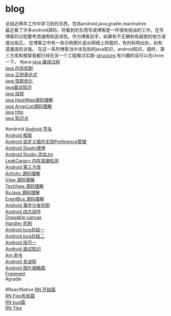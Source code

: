 # blog
 总结近两年工作中学习到的东西，包括android,java,gradle,reactnative.<br>
 最近看了许多android源码，将看到的东西写成博客是一件很有挑战的工作，在写博客的过程要考虑通用和适读性。作为博客初手，如果有不正确和有疑惑的地方请提出指正。
 在博客之中有一些示例图片是从网络上转载的，有的标明出处，如有遗漏请告诉我。
 在这一系列博客当中涉及到的java知识，android知识，插件，第三方库和框架我都已经在另一个工程做过实践-[structure](https://github.com/MerlinYu/structure),有兴趣的话可以去clone一下。
#java
[java 编译过程](https://github.com/MerlinYu/blog/blob/master/java/compile.md)<br>
[java 内存机制](https://github.com/MerlinYu/blog/blob/master/java/memory.md)<br>
[java 正则表达式](https://github.com/MerlinYu/blog/blob/master/java/regular.md)<br>
[java 性能优化](https://github.com/MerlinYu/blog/blob/master/java/capability.md)<br>
[java面试知识](https://github.com/MerlinYu/blog/blob/master/java/java_interview.md)<br>
[java 线程](https://github.com/MerlinYu/blog/blob/master/java/java_thread.md)<br>
[java HashMap源码理解](https://github.com/MerlinYu/blog/blob/master/java/hashmap.md)<br>
[java ArrayList源码理解](https://github.com/MerlinYu/blog/blob/master/java/java_arraylist.md)<br>
[java http](https://github.com/MerlinYu/blog/blob/master/java/http.md)<br>
[java 知识点](https://github.com/MerlinYu/blog/edit/master/java/tips.md)<br>

#android
[Android 签名](https://github.com/MerlinYu/blog/blob/master/android/sign.md)<br>
[Android 框架](https://github.com/MerlinYu/blog/blob/master/android/structure.md)<br>
[Android 自定义插件实现Preference管理](https://github.com/MerlinYu/PreferenceAnnotation/blob/master/README.md)<br>
[Android Studio使用]()<br>
[Android Studio 添加Jni](https://github.com/MerlinYu/blog/blob/master/android/jni.md)<br>
[LeakCanary 内存泄漏检测](https://github.com/MerlinYu/blog/blob/master/android/LeaksCanary.md)<br>
[Android 第三方库](https://github.com/MerlinYu/blog/blob/master/android/library.md)<br>
[Activity 源码理解](https://github.com/MerlinYu/blog/blob/master/android/activity.md)<br>
[View 源码理解](https://github.com/MerlinYu/blog/blob/master/android/view.md)<br>
[TextView 源码理解](https://github.com/MerlinYu/blog/blob/master/android/textview.md)<br>
[RxJava 源码理解](https://github.com/MerlinYu/blog/blob/master/android/rxjava.md)<br>
[EventBus 源码理解](https://github.com/MerlinYu/blog/blob/master/android/EventBus.md)<br>
[Android 事件分发机制](https://github.com/MerlinYu/blog/blob/master/android/touch_event.md)<br>
[Android 四大组件](https://github.com/MerlinYu/blog/blob/master/android/main_component.md)<br>
[Drawable canvas](https://github.com/MerlinYu/blog/blob/master/android/drawable.md)<br>
[Handler 机制](https://github.com/MerlinYu/blog/blob/master/android/android_handler.md)<br>
[Android bug总结一](https://github.com/MerlinYu/blog/blob/master/android/bug.md)<br>
[Android bug总结二](https://github.com/MerlinYu/blog/blob/master/android/bug_2.md)<br>
[Android 技巧一](https://github.com/MerlinYu/blog/blob/master/android/tips.md)<br>
[Android 面试知识](https://github.com/MerlinYu/blog/blob/master/android/interview.md)<br>
[Am 命令](https://github.com/MerlinYu/blog/blob/master/android/am.md)<br>
[Android 多进程](https://github.com/MerlinYu/blog/tree/master/android)<br>
[Android 图片缩略图](https://github.com/MerlinYu/blog/blob/master/android/thumbnails.md)<br>
[Fragment](https://github.com/MerlinYu/blog/blob/master/android/fragment.md)<br>
#gradle
[]()<br>

#ReactNative
[RN 开始篇](https://github.com/MerlinYu/blog/edit/master/react_native/start.md)<br>
[RN Flex布局篇](https://github.com/MerlinYu/blog/blob/master/react_native/view.md)<br>
[RN bug篇](https://github.com/MerlinYu/blog/blob/master/react_native/bug.md)<br>
[RN Tips](https://github.com/MerlinYu/blog/blob/master/react_native/tips.md)<br>
